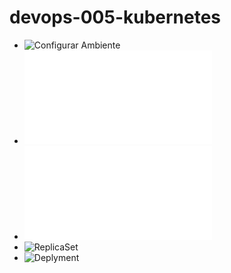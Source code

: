 # devops-005-kubernetes


- ![Configurar Ambiente]()    
- ![Criar Cluster](002-criar-cluster/README.md#cluster-kubernetes)
- ![POD](003-create-pod/README.md#criar-pod)
- ![ReplicaSet]()
- ![Deplyment]()